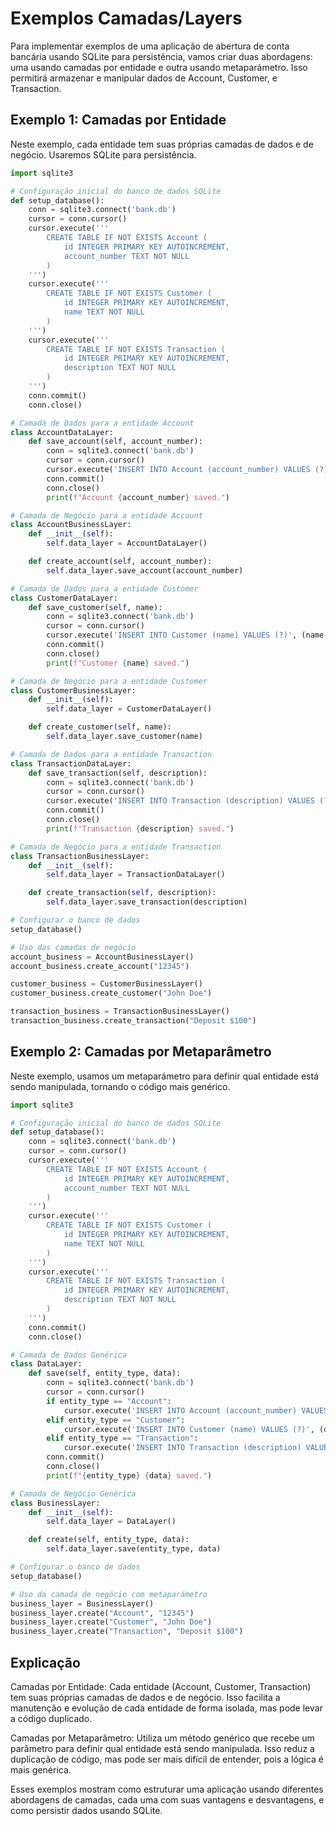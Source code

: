 # Exemplos Camadas/Layers

Para implementar exemplos de uma aplicação de abertura de conta bancária usando SQLite para persistência, vamos criar duas abordagens: uma usando camadas por entidade e outra usando metaparámetro. Isso permitirá armazenar e manipular dados de Account, Customer, e Transaction.

## Exemplo 1: Camadas por Entidade

Neste exemplo, cada entidade tem suas próprias camadas de dados e de negócio. Usaremos SQLite para persistência.

```python
import sqlite3

# Configuração inicial do banco de dados SQLite
def setup_database():
    conn = sqlite3.connect('bank.db')
    cursor = conn.cursor()
    cursor.execute('''
        CREATE TABLE IF NOT EXISTS Account (
            id INTEGER PRIMARY KEY AUTOINCREMENT,
            account_number TEXT NOT NULL
        )
    ''')
    cursor.execute('''
        CREATE TABLE IF NOT EXISTS Customer (
            id INTEGER PRIMARY KEY AUTOINCREMENT,
            name TEXT NOT NULL
        )
    ''')
    cursor.execute('''
        CREATE TABLE IF NOT EXISTS Transaction (
            id INTEGER PRIMARY KEY AUTOINCREMENT,
            description TEXT NOT NULL
        )
    ''')
    conn.commit()
    conn.close()

# Camada de Dados para a entidade Account
class AccountDataLayer:
    def save_account(self, account_number):
        conn = sqlite3.connect('bank.db')
        cursor = conn.cursor()
        cursor.execute('INSERT INTO Account (account_number) VALUES (?)', (account_number,))
        conn.commit()
        conn.close()
        print(f"Account {account_number} saved.")

# Camada de Negócio para a entidade Account
class AccountBusinessLayer:
    def __init__(self):
        self.data_layer = AccountDataLayer()

    def create_account(self, account_number):
        self.data_layer.save_account(account_number)

# Camada de Dados para a entidade Customer
class CustomerDataLayer:
    def save_customer(self, name):
        conn = sqlite3.connect('bank.db')
        cursor = conn.cursor()
        cursor.execute('INSERT INTO Customer (name) VALUES (?)', (name,))
        conn.commit()
        conn.close()
        print(f"Customer {name} saved.")

# Camada de Negócio para a entidade Customer
class CustomerBusinessLayer:
    def __init__(self):
        self.data_layer = CustomerDataLayer()

    def create_customer(self, name):
        self.data_layer.save_customer(name)

# Camada de Dados para a entidade Transaction
class TransactionDataLayer:
    def save_transaction(self, description):
        conn = sqlite3.connect('bank.db')
        cursor = conn.cursor()
        cursor.execute('INSERT INTO Transaction (description) VALUES (?)', (description,))
        conn.commit()
        conn.close()
        print(f"Transaction {description} saved.")

# Camada de Negócio para a entidade Transaction
class TransactionBusinessLayer:
    def __init__(self):
        self.data_layer = TransactionDataLayer()

    def create_transaction(self, description):
        self.data_layer.save_transaction(description)

# Configurar o banco de dados
setup_database()

# Uso das camadas de negócio
account_business = AccountBusinessLayer()
account_business.create_account("12345")

customer_business = CustomerBusinessLayer()
customer_business.create_customer("John Doe")

transaction_business = TransactionBusinessLayer()
transaction_business.create_transaction("Deposit $100")
```

## Exemplo 2: Camadas por Metaparâmetro

Neste exemplo, usamos um metaparámetro para definir qual entidade está sendo manipulada, tornando o código mais genérico.

```python
import sqlite3

# Configuração inicial do banco de dados SQLite
def setup_database():
    conn = sqlite3.connect('bank.db')
    cursor = conn.cursor()
    cursor.execute('''
        CREATE TABLE IF NOT EXISTS Account (
            id INTEGER PRIMARY KEY AUTOINCREMENT,
            account_number TEXT NOT NULL
        )
    ''')
    cursor.execute('''
        CREATE TABLE IF NOT EXISTS Customer (
            id INTEGER PRIMARY KEY AUTOINCREMENT,
            name TEXT NOT NULL
        )
    ''')
    cursor.execute('''
        CREATE TABLE IF NOT EXISTS Transaction (
            id INTEGER PRIMARY KEY AUTOINCREMENT,
            description TEXT NOT NULL
        )
    ''')
    conn.commit()
    conn.close()

# Camada de Dados Genérica
class DataLayer:
    def save(self, entity_type, data):
        conn = sqlite3.connect('bank.db')
        cursor = conn.cursor()
        if entity_type == "Account":
            cursor.execute('INSERT INTO Account (account_number) VALUES (?)', (data,))
        elif entity_type == "Customer":
            cursor.execute('INSERT INTO Customer (name) VALUES (?)', (data,))
        elif entity_type == "Transaction":
            cursor.execute('INSERT INTO Transaction (description) VALUES (?)', (data,))
        conn.commit()
        conn.close()
        print(f"{entity_type} {data} saved.")

# Camada de Negócio Genérica
class BusinessLayer:
    def __init__(self):
        self.data_layer = DataLayer()

    def create(self, entity_type, data):
        self.data_layer.save(entity_type, data)

# Configurar o banco de dados
setup_database()

# Uso da camada de negócio com metaparámetro
business_layer = BusinessLayer()
business_layer.create("Account", "12345")
business_layer.create("Customer", "John Doe")
business_layer.create("Transaction", "Deposit $100")
```

## Explicação

Camadas por Entidade: Cada entidade (Account, Customer, Transaction) tem suas próprias camadas de dados e de negócio. Isso facilita a manutenção e evolução de cada entidade de forma isolada, mas pode levar a código duplicado.

Camadas por Metaparâmetro: Utiliza um método genérico que recebe um parâmetro para definir qual entidade está sendo manipulada. Isso reduz a duplicação de código, mas pode ser mais difícil de entender, pois a lógica é mais genérica.

Esses exemplos mostram como estruturar uma aplicação usando diferentes abordagens de camadas, cada uma com suas vantagens e desvantagens, e como persistir dados usando SQLite.
